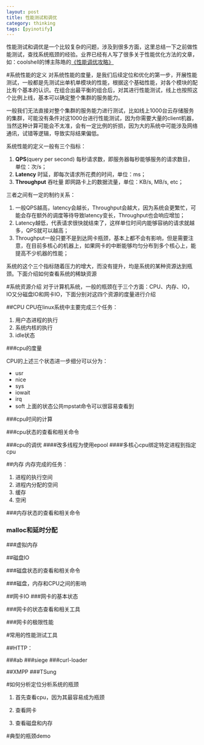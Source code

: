 ```yaml
---
layout: post
title: 性能测试和调优
category: thinking
tags: [pyinotify]
---
```


性能测试和调优是一个比较复杂的问题，涉及到很多方面，这里总结一下之前做性能测试，查找系统瓶颈的经验。业界已经有人写了很多关于性能优化方法的文章，如：coolshell的博主陈皓的[《性能调优攻略》](http://coolshell.cn/articles/7490.html)

#系统性能的定义
对系统性能的度量，是我们后续定位和优化的第一步，开展性能测试，一般都是先测试出单机单模块的性能，根据这个基础性能，对各个模块的配比有个基本的认识。在组合出最平衡的组合后，对其进行性能测试，线上也按照这个比例上线，基本可以确定整个集群的服务能力。

一般我们无法直接对整个集群的服务能力进行测试，比如线上1000台云存储服务的集群，可能没有条件对这1000台进行性能测试，因为你需要大量的client机器，当然这种计算可能会不太准，会有一定比例的折损，因为大的系统中可能涉及网络通讯，试错等逻辑，导致实际结果偏低。

系统性能的定义一般有三个指标：

1. **QPS**(query per second) 每秒请求数，即服务器每秒能够服务的请求数目，单位：次/s；
2. **Latency** 时延，即每次请求所花费的时间，单位：ms；
3. **Throughput** 吞吐量 即网路卡上的数据流量，单位：KB/s, MB/s, etc；

三者之间有一定的制约关系：

1. 一般QPS越高，latency会越长，Throughput会越大，因为系统会更繁忙，可能会存在额外的调度等待导致latency变长，Throughput也会响应增加；
2. Latency越低，代表请求很快就结束了，这样单位时间内能够容纳的请求就越多，QPS就可以越高；
3. Throughput一般只要不是到达网卡瓶颈，基本上都不会有影响，但是需要注意，在目前多核心的机器上，如果网卡的中断能够均匀分布到多个核心上，能提高不少机器的性能；

系统的这个三个指标随着压力的增大，而没有提升，均是系统的某种资源达到瓶颈。下面介绍如何查看系统的稀缺资源

#系统资源介绍
对于计算机系统，一般的瓶颈在于三个方面：CPU、内存、IO，IO又分磁盘IO和网卡IO，下面分别对这四个资源的度量进行介绍

##CPU
CPU在linux系统中主要完成三个任务：

1. 用户态进程的执行
2. 系统内核的执行
3. idle状态

###cpu的度量

CPU的上述三个状态进一步细分可以分为：
* usr
* nice
* sys
* iowait
* irq
* soft
上面的状态公共mpstat命令可以很容易查看到

###cpu时间的计算

###cpu状态的查看和相关命令

###cpu的调优
####改多线程为使用epool
####多核心cpu绑定特定进程到指定cpu

##内存
内存完成的任务：

1. 进程的执行空间
2. 进程内分配的空间
3. 缓存
4. 空闲

###内存状态的查看和相关命令

### malloc和延时分配

###虚拟内存

##磁盘IO

###磁盘状态的查看和相关命令

###磁盘，内存和CPU之间的影响

##网卡IO
###网卡的基本状态

###网卡的状态查看和相关工具

###网卡的极限性能


#常用的性能测试工具

##HTTP：

###ab
###siege
###curl-loader

##XMPP
###TSung

#如何分析定位分析系统的瓶颈
1. 首先查看cpu，因为其最容易成为瓶颈

2. 查看网卡

3. 查看磁盘和内存

#典型的瓶颈demo

[performance]: http://coolshell.cn/articles/7490.html
